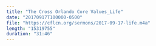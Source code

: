 ```yaml
---
title: "The Cross Orlando Core Values_Life"
date: "20170917T100000-0500"
file: "https://cflcn.org/sermons/2017-09-17-life.m4a"
length: "15319755"
duration: "31:46"
---
```

